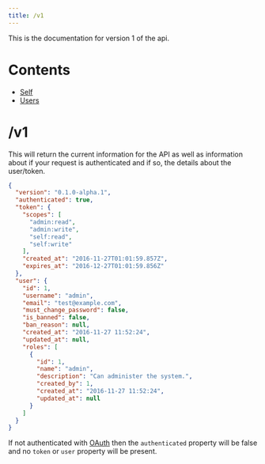 ```yaml
---
title: /v1
---
```


This is the documentation for version 1 of the api.

# Contents
 - [Self](/docs/v1/self)
 - [Users](/docs/v1/users)
 
# /v1
This will return the current information for the API as well as information about if your request is authenticated and if so, the details about the user/token.

```json
{
  "version": "0.1.0-alpha.1",
  "authenticated": true,
  "token": {
    "scopes": [
      "admin:read",
      "admin:write",
      "self:read",
      "self:write"
    ],
    "created_at": "2016-11-27T01:01:59.857Z",
    "expires_at": "2016-12-27T01:01:59.856Z"
  },
  "user": {
    "id": 1,
    "username": "admin",
    "email": "test@example.com",
    "must_change_password": false,
    "is_banned": false,
    "ban_reason": null,
    "created_at": "2016-11-27 11:52:24",
    "updated_at": null,
    "roles": [
      {
        "id": 1,
        "name": "admin",
        "description": "Can administer the system.",
        "created_by": 1,
        "created_at": "2016-11-27 11:52:24",
        "updated_at": null
      }
    ]
  }
}
```

If not authenticated with [OAuth](/docs/authentication) then the `authenticated` property will be false and no `token` or `user` property will be present.